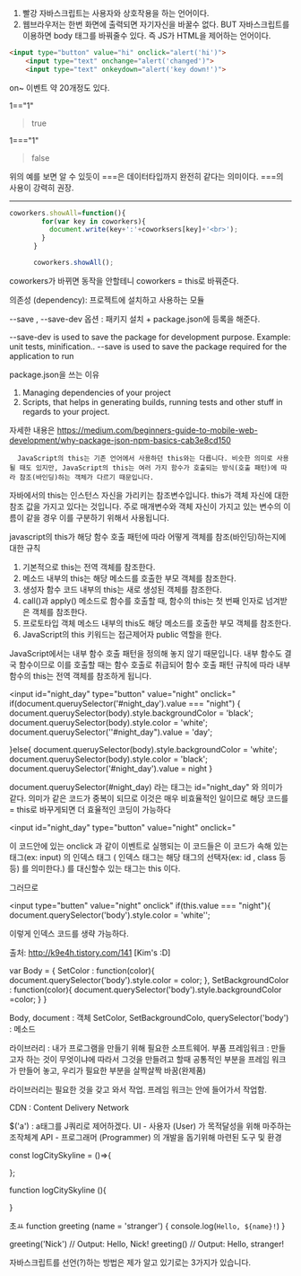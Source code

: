 1. 빨강 자바스크립트는 사용자와 상호작용을 하는 언어이다.
2. 웹브라우저는 한번 화면에 출력되면 자기자신을 바꿀수 없다.
BUT 자바스크립트를 이용하면 body 태그를 바꿔줄수 있다.
즉 JS가 HTML을 제어하는 언어이다. 
```html
<input type="button" value="hi" onclick="alert('hi')">
    <input type="text" onchange="alert('changed')">
    <input type="text" onkeydown="alert('key down!')">
```

 on~ 이벤트 약 20개정도 있다.


1=="1" 
> true

1==="1"
> false

위의 예를 보면 알 수 있듯이 ===은 데이터타입까지 완전히 같다는 의미이다. ===의 사용이 강력히 권장.

---
```javascript
coworkers.showAll=function(){
        for(var key in coworkers){
          document.write(key+':'+coworksers[key]+'<br>');
        }
      }

      coworkers.showAll();
```
coworkers가 바뀌면 동작을 안할테니 coworkers = this로 바꿔준다.
      
      
의존성 (dependency): 프로젝트에 설치하고 사용하는 모듈
     
--save , --save-dev 옵션 : 패키지 설치 + package.json에 등록을 해준다.

--save-dev is used to save the package for development purpose. Example: unit tests, minification..
--save is used to save the package required for the application to run

package.json을 쓰는 이유
1. Managing dependencies of your project
2. Scripts, that helps in generating builds, running tests and other stuff in regards to your project.

자세한 내용은
https://medium.com/beginners-guide-to-mobile-web-development/why-package-json-npm-basics-cab3e8cd150
      
      
      JavaScript의 this는 기존 언어에서 사용하던 this와는 다릅니다. 비슷한 의미로 사용될 때도 있지만, JavaScript의 this는 여러 가지 함수가 호출되는 방식(호출 패턴)에 따라 참조(바인딩)하는 객체가 다르기 때문입니다.

자바에서의 this는 인스턴스 자신을 가리키는 참조변수입니다. this가 객체 자신에 대한 참조 값을 가지고 있다는 것입니다. 주로 매개변수와 객체 자신이 가지고 있는 변수의 이름이 같을 경우 이를 구분하기 위해서 사용됩니다.

javascript의 this가 해당 함수 호출 패턴에 따라 어떻게 객체를 참조(바인딩)하는지에 대한 규칙

1. 기본적으로 this는 전역 객체를 참조한다.
2. 메소드 내부의 this는 해당 메소드를 호출한 부모 객체를 참조한다.
3. 생성자 함수 코드 내부의 this는 새로 생성된 객체를 참조한다.
4. call()과 apply() 메소드로 함수를 호출할 때, 함수의 this는 첫 번째 인자로 넘겨받은 객체를 참조한다.
5. 프로토타입 객체 메소드 내부의 this도 해당 메소드를 호출한 부모 객체를 참조한다.
6. JavaScript의 this 키워드는 접근제어자 public 역할을 한다.

JavaScript에서는 내부 함수 호출 패턴을 정의해 놓지 않기 때문입니다. 내부 함수도 결국 함수이므로 이를 호출할 때는 함수 호출로 취급되어 함수 호출 패턴 규칙에 따라 내부 함수의 this는 전역 객체를 참조하게 됩니다.



<input id="night_day" type="button" value="night" onclick=" 
if(document.queruySelector('#night_day').value === "night") 
{
document.queruySelector(body).style.backgroundColor = 'black'; 
document.queruySelector(body).style.color = 'white'; 
document.queruySelector(''#night_day").value = 'day'; 

}else{ 
document.queruySelector(body).style.backgroundColor = 'white';
document.queruySelector(body).style.color = 'black';
document.queruySelector('#night_day').value = night
}



document.queruySelector(#night_day) 라는 태그는 id="night_day" 와 의미가 같다.
의미가 같은 코드가 중복이 되므로 이것은 매우 비효율적인 일이므로
해당 코드를 = this로 바꾸게되면 더 효율적인 코딩이 가능하다 

<input id="night_day" type="button" value="night" onclick="

이 코드안에 있는 onclick 과 같이 이벤트로 실행되는 이 코드들은
이 코드가 속해 있는 태그(ex: input) 의 인덱스 태그
( 인덱스 태그는 해당 태그의 선택자(ex: id , class 등등) 를 의미한다.)
를 대신할수 있는 태그는
this 이다.

그러므로

<input type="butten" value="night" onclick"
if(this.value === "night"){
document.querySelector('body').style.color = 'white'';

이렇게 인덱스 코드를 생략 가능하다.


출처: http://k9e4h.tistory.com/141 [Kim's :D]


var Body = {
  SetColor : function(color){
    document.querySelector('body').style.color = color;
  },
  SetBackgroundColor : function(color){
    document.querySelector('body').style.backgroundColor =color;
  }
}


Body, document : 객체
SetColor, SetBackgroundColo, querySelector('body') : 메소드

라이브러리 : 내가 프로그램을 만들기 위해 필요한 소프트웨어. 부품
프레임워크 : 만들고자 하는 것이 무엇이냐에 따라서 그것을 만들려고 할때 공통적인 부분을 프레임 워크가 만들어 놓고, 
우리가 필요한 부분을 살짝살짝 바꿈(완제품)

라이브러리는 필요한 것을 갖고 와서 작업. 프레임 워크는 안에 들어가서 작업함.

CDN : Content Delivery Network

$('a') : a태그를 J쿼리로 제어하겠다.
UI - 사용자 (User) 가 목적달성을 위해 마주하는 조작체계
API - 프로그래머 (Programmer) 의 개발을 돕기위해 마련된 도구 및 환경


const logCitySkyline = ()=>{
  
};


function logCitySkyline (){
  
}

초ㅛ
function greeting (name = 'stranger') {
  console.log(`Hello, ${name}!`)
}

greeting('Nick') // Output: Hello, Nick!
greeting() // Output: Hello, stranger!


자바스크립트를 선언(?)하는 방법은 
제가 알고 있기로는 3가지가 있습니다. 
<script type="text/javascript"> 
<script language="javascript"> 
<script> 
이렇게요. 

저는 그냥 짧은 <script>로 써서 사용합니다. 
저 3가지의 차이점이 있을까요? 그리고 셋중 무엇을 쓰는게 옳은 표현인가요? 
셋다 작동은 하는거 같은데 굳이 가려 쓸 필요도 있을까요?
script 선언은 브라우저의 기본 설정에 맞추어갑니다. 혹시나 script 내부의 내용이 vb가 기본인 브라우저가있다면 그 안의 내용을 vb에 맞추어 파싱하려들겁니다. 안써도, 혹은 대충 써도 동작하는 이유는 대부분의 브라우저의 script 선언의 기본이 자스로 파싱하라고되어있기 때문입니다. 명시적으로 써준다고 했을때 올바른 구문은 맨 위에꺼입니다.

<script type="text/javascript" language="javascript"> 하위 브라우저와 호완성등 생각하면 위와같이 써야 하지만 보통은 <script type="text/javascript"> 이렇게 쓰는게 맞고 지금 이렇게쓰고있고 js 원래 mine type 이 text/javascript 라고 어디서 보았던듯.

html 5 부터는 디폴트로 script 는 js로 쓰기때문에 <script> 로만 사용하셔도 무방합니다. 아니라면 <script type="text/javascript"> 이렇게 써주시는게 맞겠죠. style 태그의 경우에도 type="text/css" 이렇게 명시해줘야 합니다만 html 5 부터는 디폴트로 <style> 을 적으면 css를 의미하죠.

현재 표준은 <script type="text/javascript"> 라고 만든 개발자가 이야기 했어요.ㅋ


push :배열 마지막에 넣기
pop : 배열 마지막 꺼내기
shift : 배열 첫번째 꺼내기
unshift: 배열 첫번째에 넣기
slice(1,4) : 인덱스 1에서 3까지 substring 함 (본 배열에 변화는 안생김. 조회용.)
groceryList.indexOf('pasta') : 해당 변수의 인덱스 번호 알려줌
splice(1,0): 끼워넣기
splice(1,3): 인덱스 1에서 3개를 replace한다.

console.log(secretMessage.join()); 한줄로 
console.log(secretMessage.join(' ')); 쉼표 안쓰고 





const checkThatTwoPlusTwoEqualsFourAMillionTimes = () => {
  for(let i = 1; i <= 1000000; i++) {
    if ( (2 + 2) != 4) {
      console.log('Something has gone very wrong :( ');
    }
  }
};

// Write your code below
const is2p2 = checkThatTwoPlusTwoEqualsFourAMillionTimes;
is2p2();
console.log(is2p2)          //[Function: checkThatTwoPlusTwoEqualsFourAMillionTimes]
console.log(is2p2.name);  //checkThatTwoPlusTwoEqualsFourAMillionTimes


화살표함수에 call, apply 메서드를 사용할 수 없다.
this키워드 에 효과적이다.

함수하나당 ()하나씩 붙여주면 된다.

'


// ES5에서 Array인지 아닌지 구분하는 표준화된 방법이 없다.  
// typeof 연산자를 써도 object를 반환하기 때문에 구분해낼 방법이 없다.  
// 따라서 아래와 같이 함수화시켜서 라이브러리로 제작 후에 많은 사람에게 배포했다고 가정해보자.  
// 예제기 때문에 Boolean 대신에 String을 반환하게 했다는 점은 감안해주길 바란다.
Array.isArray = function(arg) {
  return (Object.prototype.toString.call(arg) === '[object Array]') ? 'Array' : 'Not Array';
};

이 라이브러리는 전 세계의 수백만 개발자들이 쓰게 되었고, 많은 사람들이 아래와 같이 코드를 짜기 시작했다.


var arr = [1, 2, 3];
if(Array.isArray(arr) === 'Array') console.log('나는 배열이당!');
else console.log('나는 배열이 아니당!');
하지만 ES6 들어서 위에 우리가 사용한 Array.isArray 메소드가 표준 메소드로 지정되었다!
그리고 그 메소드는 우리가 예측한 문자열들이 아닌 Boolean 값을 반환하는 메소드다!
따라서 우리 라이브러리를 사용해서 개발한 사용자들의 코드가 의도한 대로 작동하지 않을 가능성이 있다!
하지만 다행히도 위 메소드는 덮어쓰기가 가능하다.
그래도 우리 라이브러리를 쓰는 개발자가 ES6의 표준 메소드 작동 방식으로 Array.isArray를 썼다간 낭패를 볼 것이다.

1
console.log(Object.getOwnPropertyDescriptor(Array, 'isArray').writable); // true
하지만 모든 프로퍼티가 덮어쓰기가 가능한 게 아니다.
아래와 같이 상수(네이밍이 UPPER_SNAKE_CASE로 돼있다.) 프로퍼티도 존재하기 때문이다.

1
console.log(Object.getOwnPropertyDescriptor(Number, 'MAX_SAFE_INTEGER').writable); // false

각각의 웹 페이지는 자신의 문서(document) 객체를 갖는다. Document 인터페이스는 웹 페이지의 컨텐츠(DOM 트리, 즉 <body> 또는 <table>와 같은 요소(Element) 등)에 대한 진입점으로서의 역할을 하며, 또한 해당 문서에 대한 전역 기능(페이지의 URL 가져오기, 문서 내에 새 요소 생성하기 등)을 제공한다.

자바스크립트의 객체는 자바의 맵과 같다. 인덱스를 first, lee 등 자기 마음대로 정할 수 있다. (key)
grades.lee === grades['lee'] 

서로 연관되어 있는 값과, 처리를 하나에 그릇안에 담아서 그룹핑 하는것이 객체지향 프로그래밍이다.


모듈(module)
수 많은 로직을 재사용할 수 있는 단위로 나누어,
별도의 모듈이 라는 형태로 떼어내 다른 프로그램에 부품으로 사용하는 기법.
그 기법을 모듈화(Modularization), 결과물을 모듈이라 한다.

- 호스트 환경
javascript가 구동되는 환경.
웹브라우저를 위한 언어로 시작했지만(클라이언트), 서버측에서 실행되는 javascript도 있다(서버사이드).
또한 구글의 App위에서도 돌아가는 것이 있으므로, 호스트 환경에 따라 모듈화 하는 방법을 알아야 한다.

- 모듈과 라이브러리의 차이 
모듈이 프로그램의 작은 부품이라 하면,
라이브러리는 자주 사용되는 부품을 재사용하기 편하게 잘 정리한 코드의 집합.
특히 라이브러리는 많은사람들의 노력과 돈, 노우하우를 집중해 만들어 놓아 아주 완성도가 높다.

- 라이브러리를 쓰는 이유
자기혼자서 만드는 것이 여러가지 이유로 필연적이지 않으면,
다른사람이 이미 만들어 놓은것을 부품으로 조립해서 만들어 가는것이 소프트웨어를 만드는 '기본중의 기본'이다.

정규표현식
JS뿐만 아니라, JAVA, Perl에 쓰인다.

let pattern = /a/;
let pattern = new RegExp('a');
두개가 같은 뜻이다.

THIS
함수에서의 this

```javascript
function func(){
    if(window === this){
        document.write("window === this");
    }
}
func(); 
```

this가 의미하는 것은 window이다.

메소드와 this

객체의 소속인 메소드의 this는 그 객체를 가르킨다. 


var o = {
    func : function(){
        if(o === this){
            document.write("o === this");
        }
    }
}
o.func();   